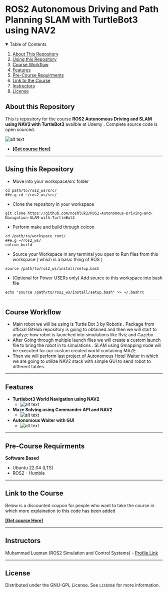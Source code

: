 # ROS2 Autonomous Driving and Path Planning SLAM with TurtleBot3 using NAV2

<details open="open">
  <summary>Table of Contents</summary>
  <ol>
    <li><a href="#About-this-Repository">About This Repository</a></li>
    <li><a href="#Using-this-Repository">Using this Repository</a></li>
    <li><a href="#Course-Workflow">Course Workflow</a></li>
    <li><a href="#Features">Features</a></li>
    <li><a href="#Pre-Course-Requirments">Pre-Course Requirments</a></li>
    <li><a href="#Link-to-the-Course">Link to the Course</a></li>
    <li><a href="#Instructors">Instructors</a></li>
    <li><a href="#License">License</a></li>
  </ol>
</details>

## About this Repository
This is repository for the course **ROS2 Autonomous Driving and SLAM using NAV2 with TurtleBot3** availble at Udemy . Complete source code is open sourced.

 ![alt text](https://github.com/noshluk2/ROS2-Autonomous-Driving-and-Navigation-SLAM-with-TurtleBot3/blob/master/image_resources/main_cover.png)
- **[[Get course Here]](https://www.udemy.com/course/robotics-with-ros-autonomous-driving-and-path-planning-slam/?couponCode=MAY_LEARN)**
----
## Using this Repository
* Move into your workspace/src folder
 ```
 cd path/to/ros2_ws/src/
##e.g cd ~/ros2_ws/src/
  ```
* Clone the repository in your workspace
```
git clone https://github.com/noshluk2/ROS2-Autonomous-Driving-and-Navigation-SLAM-with-TurtleBot3
```


* Perform make and build through colcon
 ```
 cd /path/to/workspace_root/
 ##e.g ~/ros2_ws/
 colcon build
 ```

* Source your Workspace in any terminal you open to Run files from this workspace ( which is a basic thing of ROS )
```
source /path/to/ros2_ws/install/setup.bash
```
- (Optional for Power USERs only) Add source to this workspace into bash file
 ```
echo "source /path/to/ros2_ws/install/setup.bash" >> ~/.bashrc
 ```
----
## Course Workflow
- Main robot we will be using is Turtle Bot 3 by Robotis . Package from official GitHub repository is going to obtained and then we will start to analyze how robot is launched into simulations like Rviz and Gazebo .
- After Going through multiple launch files we will create a custom launch file to bring the robot in to simulations . SLAM using Gmapping node will be executed for our custom created world containing MAZE .
- Then we will perform last project of Autonomous Hotel Waiter  in which we are going to utilize NAV2 stack with simple GUI to send robot to different tables.


---
## Features
* **Turtlebot3 World Navigation using NAV2**
  -  ![alt text](https://github.com/noshluk2/ROS2-Autonomous-Driving-and-Navigation-SLAM-with-TurtleBot3/blob/master/image_resources/Nav2_Multi_goals.gif)
* **Maze Solving using Commander API and NAV2**
  -  ![alt text](https://github.com/noshluk2/ROS2-Autonomous-Driving-and-Navigation-SLAM-with-TurtleBot3/blob/master/image_resources/maze_solving.gif)
* **Autonomous Waiter with GUI**
  - ![alt text](https://github.com/noshluk2/ROS2-Autonomous-Driving-and-Navigation-SLAM-with-TurtleBot3/blob/master/image_resources/Nav2_Waiter_bot.gif)



----
## Pre-Course Requirments

**Software Based**
* Ubuntu 22.04 (LTS)
* ROS2 - Humble
---
## Link to the Course
Below is a discounted coupon for people who want to take the course in which more explaination to this code has been added

**[[Get course Here]](https://www.udemy.com/course/robotics-with-ros-autonomous-driving-and-path-planning-slam/?couponCode=MAY_LEARN)**

----

## Instructors

Muhammad Luqman (ROS2 Simulation and Control Systems) - [Profile Link](https://www.linkedin.com/in/muhammad-luqman-9b227a11b/)

----
## License

Distributed under the GNU-GPL License. See `LICENSE` for more information.
